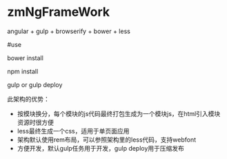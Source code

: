 # zmNgFrameWork
angular + gulp + browserify + bower + less

#use

bower install

npm install

gulp or gulp deploy

此架构的优势：

* 按模块换分，每个模块的js代码最终打包生成为一个模块js，在html引入模块资源时很方便
* less最终生成一个css，适用于单页面应用
* 架构默认使用rem布局，可以参照架构里的less代码，支持webfont
* 方便开发，默认gulp任务用于开发，gulp deploy用于压缩发布